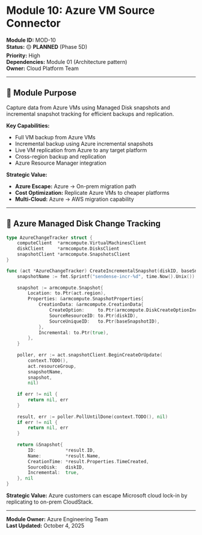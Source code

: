 # Module 10: Azure VM Source Connector

**Module ID:** MOD-10  
**Status:** 🟡 **PLANNED** (Phase 5D)  
**Priority:** High  
**Dependencies:** Module 01 (Architecture pattern)  
**Owner:** Cloud Platform Team

---

## 🎯 Module Purpose

Capture data from Azure VMs using Managed Disk snapshots and incremental snapshot tracking for efficient backups and replication.

**Key Capabilities:**
- Full VM backup from Azure VMs
- Incremental backup using Azure incremental snapshots
- Live VM replication from Azure to any target platform
- Cross-region backup and replication
- Azure Resource Manager integration

**Strategic Value:**
- **Azure Escape:** Azure → On-prem migration path
- **Cost Optimization:** Replicate Azure VMs to cheaper platforms
- **Multi-Cloud:** Azure → AWS migration capability

---

## 🔧 Azure Managed Disk Change Tracking

```go
type AzureChangeTracker struct {
    computeClient  *armcompute.VirtualMachinesClient
    diskClient     *armcompute.DisksClient
    snapshotClient *armcompute.SnapshotsClient
}

func (act *AzureChangeTracker) CreateIncrementalSnapshot(diskID, baseSnapshotID string) (*Snapshot, error) {
    snapshotName := fmt.Sprintf("sendense-incr-%d", time.Now().Unix())
    
    snapshot := armcompute.Snapshot{
        Location: to.Ptr(act.region),
        Properties: &armcompute.SnapshotProperties{
            CreationData: &armcompute.CreationData{
                CreateOption:     to.Ptr(armcompute.DiskCreateOptionIncremental),
                SourceResourceID: to.Ptr(diskID),
                SourceUniqueID:   to.Ptr(baseSnapshotID),
            },
            Incremental: to.Ptr(true),
        },
    }
    
    poller, err := act.snapshotClient.BeginCreateOrUpdate(
        context.TODO(),
        act.resourceGroup,
        snapshotName,
        snapshot,
        nil)
    
    if err != nil {
        return nil, err
    }
    
    result, err := poller.PollUntilDone(context.TODO(), nil)
    if err != nil {
        return nil, err
    }
    
    return &Snapshot{
        ID:           *result.ID,
        Name:         *result.Name,
        CreationTime: *result.Properties.TimeCreated,
        SourceDisk:   diskID,
        Incremental:  true,
    }, nil
}
```

**Strategic Value:** Azure customers can escape Microsoft cloud lock-in by replicating to on-prem CloudStack.

---

**Module Owner:** Azure Engineering Team  
**Last Updated:** October 4, 2025

